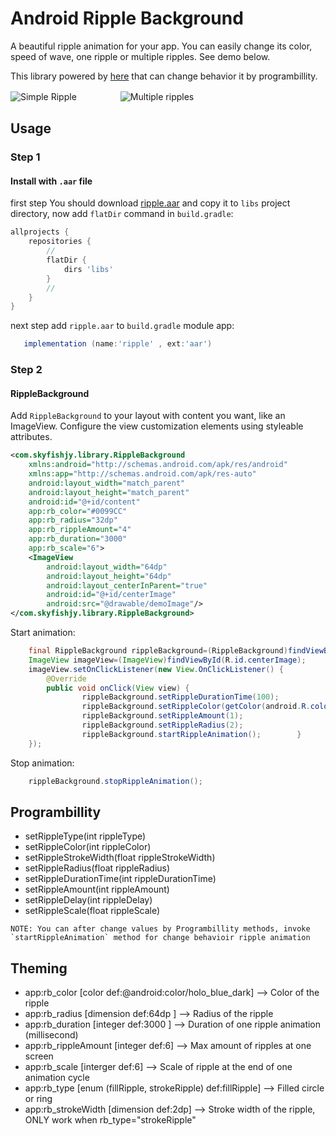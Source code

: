# Android Ripple Background

A beautiful ripple animation for your app. You can easily change its color, speed of wave, one ripple or multiple ripples. See demo below.

This library powered by [here](https://github.com/skyfishjy/android-ripple-background) that can change behavior it by programbillity.


![Simple Ripple](previews/rippleSimple.gif)　　　　　![Multiple ripples](previews/rippleFoundDevice.gif)

## Usage

### Step 1

#### Install with `.aar` file
first step You should download [ripple.aar](https://github.com/ImanX/android-ripple-background/blob/master/ripple.aar?raw=true) and copy it to `libs` project directory, now add `flatDir` command in `build.gradle`:

```groovy
allprojects {
    repositories {
        //
        flatDir {
            dirs 'libs'
        }
        //
    }
}

```
next step add `ripple.aar` to `build.gradle` module app:
```groovy
   implementation (name:'ripple' , ext:'aar')
```


### Step 2
#### RippleBackground

Add `RippleBackground` to your layout with content you want, like an ImageView. Configure the view customization elements using styleable attributes.
 
```xml
<com.skyfishjy.library.RippleBackground
    xmlns:android="http://schemas.android.com/apk/res/android"
    xmlns:app="http://schemas.android.com/apk/res-auto"
    android:layout_width="match_parent"
    android:layout_height="match_parent"
    android:id="@+id/content"
    app:rb_color="#0099CC"
    app:rb_radius="32dp"
    app:rb_rippleAmount="4"
    app:rb_duration="3000"
    app:rb_scale="6">
    <ImageView
        android:layout_width="64dp"
        android:layout_height="64dp"
        android:layout_centerInParent="true"
        android:id="@+id/centerImage"
        android:src="@drawable/demoImage"/>
</com.skyfishjy.library.RippleBackground>
```
Start animation:

```java
    final RippleBackground rippleBackground=(RippleBackground)findViewById(R.id.content);
    ImageView imageView=(ImageView)findViewById(R.id.centerImage);
    imageView.setOnClickListener(new View.OnClickListener() {
        @Override
        public void onClick(View view) {
                rippleBackground.setRippleDurationTime(100);
                rippleBackground.setRippleColor(getColor(android.R.color.holo_green_light));
                rippleBackground.setRippleAmount(1);
                rippleBackground.setRippleRadius(2);
                rippleBackground.startRippleAnimation();        }
    });
```
Stop animation:

```java
    rippleBackground.stopRippleAnimation();
```

## Programbillity
* setRippleType(int rippleType) 
* setRippleColor(int rippleColor)
* setRippleStrokeWidth(float rippleStrokeWidth)
* setRippleRadius(float rippleRadius)
* setRippleDurationTime(int rippleDurationTime)
* setRippleAmount(int rippleAmount)
* setRippleDelay(int rippleDelay)
* setRippleScale(float rippleScale)

 ```NOTE: You can after change values by Programbillity methods, invoke `startRippleAnimation` method for change behavioir ripple animation```


## Theming
* app:rb_color [color def:@android:color/holo_blue_dark] --> Color of the ripple
* app:rb_radius [dimension def:64dp ] --> Radius of the ripple
* app:rb_duration [integer def:3000 ] --> Duration of one ripple animation (millisecond) 
* app:rb_rippleAmount [integer def:6] --> Max amount of ripples at one screen
* app:rb_scale [interger def:6] --> Scale of ripple at the end of one animation cycle
* app:rb_type [enum (fillRipple, strokeRipple) def:fillRipple] --> Filled circle or ring
* app:rb_strokeWidth [dimension def:2dp] --> Stroke width of the ripple, ONLY work when rb_type="strokeRipple"

